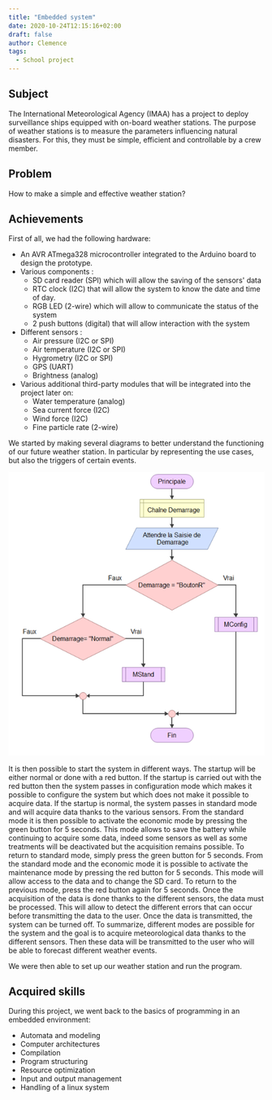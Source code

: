 ```yaml
---
title: "Embedded system"
date: 2020-10-24T12:15:16+02:00
draft: false
author: Clemence
tags:
  - School project
---
```


## Subject

The International Meteorological Agency (IMAA) has a project to deploy surveillance ships equipped with on-board weather stations. The purpose of weather stations is to measure the parameters influencing natural disasters. For this, they must be simple, efficient and controllable by a crew member.

## Problem

How to make a simple and effective weather station?

## Achievements

First of all, we had the following hardware:
- An AVR ATmega328 microcontroller integrated to the Arduino board to design the prototype.
- Various components :
  - SD card reader (SPI) which will allow the saving of the sensors' data
  - RTC clock (I2C) that will allow the system to know the date and time of day.
  - RGB LED (2-wire) which will allow to communicate the status of the system
  - 2 push buttons (digital) that will allow interaction with the system
- Different sensors :
  - Air pressure (I2C or SPI)
  - Air temperature (I2C or SPI)
  - Hygrometry (I2C or SPI)
  - GPS (UART)
  - Brightness (analog)
- Various additional third-party modules that will be integrated into the project later on:
  - Water temperature (analog)
  - Sea current force (I2C)
  - Wind force (I2C)
  - Fine particle rate (2-wire)

We started by making several diagrams to better understand the functioning of our future weather station. In particular by representing the use cases, but also the triggers of certain events.

![Algorithm](/img/projects/embedded/algo.png)

It is then possible to start the system in different ways. The startup will be either normal or done with a red button. If the startup is carried out with the red button then the system passes in configuration mode which makes it possible to configure the system but which does not make it possible to acquire data. If the startup is normal, the system passes in standard mode and will acquire data thanks to the various sensors. From the standard mode it is then possible to activate the economic mode by pressing the green button for 5 seconds. This mode allows to save the battery while continuing to acquire some data, indeed some sensors as well as some treatments will be deactivated but the acquisition remains possible. To return to standard mode, simply press the green button for 5 seconds. From the standard mode and the economic mode it is possible to activate the maintenance mode by pressing the red button for 5 seconds. This mode will allow access to the data and to change the SD card. To return to the previous mode, press the red button again for 5 seconds.
Once the acquisition of the data is done thanks to the different sensors, the data must be processed. This will allow to detect the different errors that can occur before transmitting the data to the user. Once the data is transmitted, the system can be turned off.
To summarize, different modes are possible for the system and the goal is to acquire meteorological data thanks to the different sensors. Then these data will be transmitted to the user who will be able to forecast different weather events.

We were then able to set up our weather station and run the program.



## Acquired skills

During this project, we went back to the basics of programming in an embedded environment:
- Automata and modeling
- Computer architectures
- Compilation
- Program structuring
- Resource optimization
- Input and output management
- Handling of a linux system
